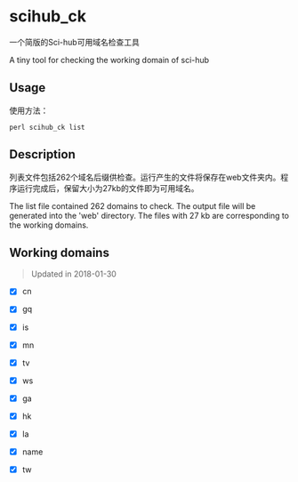 # scihub_ck

一个简版的Sci-hub可用域名检查工具

A tiny tool for checking the working domain of sci-hub


## Usage

使用方法：

`perl scihub_ck list`


## Description

列表文件包括262个域名后缀供检查。运行产生的文件将保存在web文件夹内。程序运行完成后，保留大小为27kb的文件即为可用域名。

The list file contained 262 domains to check. The output file will be generated into the 'web' directory. The files with 27 kb are corresponding to the working domains.


## Working domains

> Updated in 2018-01-30

- [x] cn

- [x] gq

- [x] is

- [x] mn

- [x] tv

- [x] ws

- [x] ga

- [x] hk

- [x] la

- [x] name

- [x] tw
